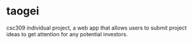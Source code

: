 # taogei
csc309 individual project, a web app that allows users to submit project ideas to get attention for any potential investors.
